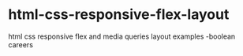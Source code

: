 # html-css-responsive-flex-layout
html css responsive flex and media queries layout examples -boolean careers
